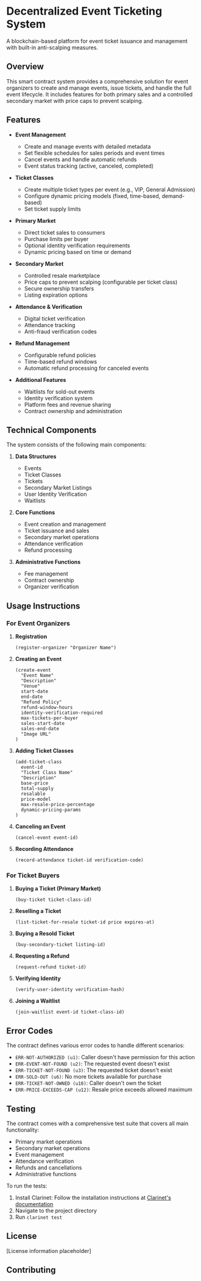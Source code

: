 # Decentralized Event Ticketing System

A blockchain-based platform for event ticket issuance and management with built-in anti-scalping measures.

## Overview

This smart contract system provides a comprehensive solution for event organizers to create and manage events, issue tickets, and handle the full event lifecycle. It includes features for both primary sales and a controlled secondary market with price caps to prevent scalping.

## Features

- **Event Management**
  - Create and manage events with detailed metadata
  - Set flexible schedules for sales periods and event times
  - Cancel events and handle automatic refunds
  - Event status tracking (active, canceled, completed)

- **Ticket Classes**
  - Create multiple ticket types per event (e.g., VIP, General Admission)
  - Configure dynamic pricing models (fixed, time-based, demand-based)
  - Set ticket supply limits

- **Primary Market**
  - Direct ticket sales to consumers
  - Purchase limits per buyer
  - Optional identity verification requirements
  - Dynamic pricing based on time or demand

- **Secondary Market**
  - Controlled resale marketplace
  - Price caps to prevent scalping (configurable per ticket class)
  - Secure ownership transfers
  - Listing expiration options

- **Attendance & Verification**
  - Digital ticket verification
  - Attendance tracking
  - Anti-fraud verification codes

- **Refund Management**
  - Configurable refund policies
  - Time-based refund windows
  - Automatic refund processing for canceled events

- **Additional Features**
  - Waitlists for sold-out events
  - Identity verification system
  - Platform fees and revenue sharing
  - Contract ownership and administration

## Technical Components

The system consists of the following main components:

1. **Data Structures**
   - Events
   - Ticket Classes
   - Tickets
   - Secondary Market Listings
   - User Identity Verification
   - Waitlists

2. **Core Functions**
   - Event creation and management
   - Ticket issuance and sales
   - Secondary market operations
   - Attendance verification
   - Refund processing

3. **Administrative Functions**
   - Fee management
   - Contract ownership
   - Organizer verification

## Usage Instructions

### For Event Organizers

1. **Registration**
   ```clarity
   (register-organizer "Organizer Name")
   ```

2. **Creating an Event**
   ```clarity
   (create-event 
     "Event Name" 
     "Description" 
     "Venue" 
     start-date 
     end-date 
     "Refund Policy" 
     refund-window-hours 
     identity-verification-required 
     max-tickets-per-buyer 
     sales-start-date 
     sales-end-date 
     "Image URL"
   )
   ```

3. **Adding Ticket Classes**
   ```clarity
   (add-ticket-class 
     event-id 
     "Ticket Class Name" 
     "Description" 
     base-price 
     total-supply 
     resalable 
     price-model 
     max-resale-price-percentage 
     dynamic-pricing-params
   )
   ```

4. **Canceling an Event**
   ```clarity
   (cancel-event event-id)
   ```

5. **Recording Attendance**
   ```clarity
   (record-attendance ticket-id verification-code)
   ```

### For Ticket Buyers

1. **Buying a Ticket (Primary Market)**
   ```clarity
   (buy-ticket ticket-class-id)
   ```

2. **Reselling a Ticket**
   ```clarity
   (list-ticket-for-resale ticket-id price expires-at)
   ```

3. **Buying a Resold Ticket**
   ```clarity
   (buy-secondary-ticket listing-id)
   ```

4. **Requesting a Refund**
   ```clarity
   (request-refund ticket-id)
   ```

5. **Verifying Identity**
   ```clarity
   (verify-user-identity verification-hash)
   ```

6. **Joining a Waitlist**
   ```clarity
   (join-waitlist event-id ticket-class-id)
   ```

## Error Codes

The contract defines various error codes to handle different scenarios:

- `ERR-NOT-AUTHORIZED (u1)`: Caller doesn't have permission for this action
- `ERR-EVENT-NOT-FOUND (u2)`: The requested event doesn't exist
- `ERR-TICKET-NOT-FOUND (u3)`: The requested ticket doesn't exist
- `ERR-SOLD-OUT (u6)`: No more tickets available for purchase
- `ERR-TICKET-NOT-OWNED (u10)`: Caller doesn't own the ticket
- `ERR-PRICE-EXCEEDS-CAP (u12)`: Resale price exceeds allowed maximum

## Testing

The contract comes with a comprehensive test suite that covers all main functionality:

- Primary market operations
- Secondary market operations
- Event management
- Attendance verification
- Refunds and cancellations
- Administrative functions

To run the tests:

1. Install Clarinet: Follow the installation instructions at [Clarinet's documentation](https://github.com/hirosystems/clarinet)
2. Navigate to the project directory
3. Run `clarinet test`

## License

[License information placeholder]

## Contributing

